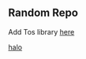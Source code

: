 ## Random Repo

Add Tos library <a href="sketch://add-library?url=https%3A%2F%2Frezafaizarahman.github.io%2Fsimple-framer%2Ffeed.xml">here</a>

[halo](http://google.com)
